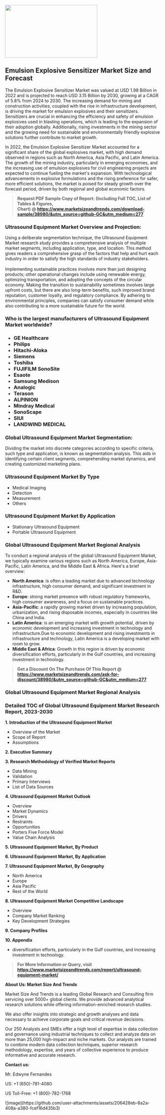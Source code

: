 <p><img class="alignnone size-medium wp-image-20088" src="https://ffe5etoiles.com/wp-content/uploads/2024/12/MST1-300x171.png" alt="" width="300" height="171" /></p><h2>Emulsion Explosive Sensitizer Market Size and Forecast</h2><p>The Emulsion Explosive Sensitizer Market was valued at USD 1.98 Billion in 2022 and is projected to reach USD 3.15 Billion by 2030, growing at a CAGR of 5.8% from 2024 to 2030. The increasing demand for mining and construction activities, coupled with the rise in infrastructure development, is driving the market for emulsion explosives and their sensitizers. Sensitizers are crucial in enhancing the efficiency and safety of emulsion explosives used in blasting operations, which is leading to the expansion of their adoption globally. Additionally, rising investments in the mining sector and the growing need for sustainable and environmentally friendly explosive solutions further contribute to market growth.</p><p>In 2022, the Emulsion Explosive Sensitizer Market accounted for a significant share of the global explosives market, with high demand observed in regions such as North America, Asia Pacific, and Latin America. The growth of the mining industry, particularly in emerging economies, and the increasing use of emulsion explosives for civil engineering projects are expected to continue fueling the market's expansion. With technological advancements in explosive formulations and the rising preference for safer, more efficient solutions, the market is poised for steady growth over the forecast period, driven by both regional and global economic factors.</p></p><blockquote id="" class=""><strong>Request PDF Sample Copy of Report: (Including Full TOC, List of Tables &amp; Figures, Chart)&nbsp;@&nbsp;<strong><a href="https://www.marketsizeandtrends.com/download-sample/38980/&utm_source=github-GC&utm_medium=277" target="_blank">https://www.marketsizeandtrends.com/download-sample/38980/&utm_source=github-GC&utm_medium=277</a></strong></strong></blockquote><h3 id="" class="">Ultrasound Equipment Market&nbsp;Overview and Projection:</h3><p id="" class="">Using a deliberate segmentation technique, the Ultrasound Equipment Market research study provides a comprehensive analysis of multiple market segments, including application, type, and location. This method gives readers a comprehensive grasp of the factors that help and hurt each industry in order to satisfy the high standards of industry stakeholders. <br /> <br />Implementing sustainable practices involves more than just designing products; other operational changes include using renewable energy, optimizing transportation, and adopting the concepts of the circular economy. Making the transition to sustainability sometimes involves large upfront costs, but there are also long-term benefits, such improved brand reputation, customer loyalty, and regulatory compliance. By adhering to environmental principles, companies can satisfy consumer demand while also contributing to a more sustainable future for the world.</p><h3 id="" class="">Who is the largest manufacturers of&nbsp;Ultrasound Equipment Market worldwide?</h3><h3 class=""><p><ul><li>GE Healthcare </li><li> Philips </li><li> Hitachi-Aloka </li><li> Siemens </li><li> Toshiba </li><li> FUJIFILM SonoSite </li><li> Esaote </li><li> Samsung Medison </li><li> Analogic </li><li> Terason </li><li> ALPINION </li><li> Mindray Medical </li><li> SonoScape </li><li> SIUI </li><li> LANDWIND MEDICAL</li></ul></p></h3><h3 id="" class="">Global&nbsp;Ultrasound Equipment Market Segmentation:</h3><p id="" class="">Dividing the market into discrete categories according to specific criteria, such type and application, is known as segmentation analysis. This aids in identifying certain client segments, comprehending market dynamics, and creating customized marketing plans.</p><h3 id="" class="">Ultrasound Equipment Market&nbsp;By Type</h3><p><p><ul><li>Medical Imaging </li><li> Detection </li><li> Measurement </li><li> Others</p></li></ul></p></p><h3 id="" class="">Ultrasound Equipment Market&nbsp;By Application</h3><p class=""><p><ul><li>Stationary Ultrasound Equipment </li><li> Portable Ultrasound Equipment</li></ul></p></p><h3 id="" class="">Global Ultrasound Equipment Market Regional Analysis</h3><p id="" class="">To conduct a regional analysis of the global Ultrasound Equipment Market, we typically examine various regions such as North America, Europe, Asia-Pacific, Latin America, and the Middle East &amp; Africa. Here's a brief overview:</p><ul><li><strong>North America</strong>: is often a leading market due to advanced technology infrastructure, high consumer demand, and significant investment in R&amp;D.</li><li><strong>Europe</strong>: strong market presence with robust regulatory frameworks, high consumer awareness, and a focus on sustainable practices.</li><li><strong>Asia-Pacific</strong>: a rapidly growing market driven by increasing population, urbanization, and rising disposable incomes, especially in countries like China and India.</li><li><strong>Latin America</strong>: is an emerging market with growth potential, driven by economic development and increasing investment in technology and infrastructure.Due to economic development and rising investments in infrastructure and technology, Latin America is a developing market with room to grow.</li><li><strong>Middle East &amp; Africa</strong>: Growth in this region is driven by economic diversification efforts, particularly in the Gulf countries, and increasing investment in technology.</li></ul><blockquote id="" class=""><strong>Get a Discount On The Purchase Of This Report @ <strong><a href="https://www.marketsizeandtrends.com/ask-for-discount/38980/&utm_source=github-GC&utm_medium=277" target="_blank">https://www.marketsizeandtrends.com/ask-for-discount/38980/&utm_source=github-GC&utm_medium=277</a></strong></strong></blockquote><h3 id="" class="">Global Ultrasound Equipment Market Regional Analysis</h3><h3 id="" class="">Detailed TOC of Global Ultrasound Equipment Market Research Report, 2023-2030</h3><p id="" class=""><strong>1. Introduction of the Ultrasound Equipment Market</strong></p><ul><li>Overview of the Market</li><li>Scope of Report</li><li>Assumptions</li></ul><p id="" class=""><strong>2. Executive Summary</strong></p><p id="" class=""><strong>3. Research Methodology of Verified Market Reports</strong></p><ul><li>Data Mining</li><li>Validation</li><li>Primary Interviews</li><li>List of Data Sources</li></ul><p id="" class=""><strong>4. Ultrasound Equipment Market Outlook</strong></p><ul><li>Overview</li><li>Market Dynamics</li><li>Drivers</li><li>Restraints</li><li>Opportunities</li><li>Porters Five Force Model</li><li>Value Chain Analysis</li></ul><p id="" class=""><strong>5. Ultrasound Equipment Market, By Product</strong></p><p id="" class=""><strong>6. Ultrasound Equipment Market, By Application</strong></p><p id="" class=""><strong>7. Ultrasound Equipment Market, By Geography</strong></p><ul><li>North America</li><li>Europe</li><li>Asia Pacific</li><li>Rest of the World</li></ul><p id="" class=""><strong>8. Ultrasound Equipment Market Competitive Landscape</strong></p><ul><li>Overview</li><li>Company Market Ranking</li><li>Key Development Strategies</li></ul><p id="" class=""><strong>9. Company Profiles</strong></p><p id="" class=""><strong>10. Appendix</strong></p><ul><li>diversification efforts, particularly in the Gulf countries, and increasing investment in technology.</li></ul><blockquote id="" class=""><strong>For More Information or Query, visit <strong><strong><a href="https://www.marketsizeandtrends.com/report/ultrasound-equipment-market/" target="_blank">https://www.marketsizeandtrends.com/report/ultrasound-equipment-market/</a></strong></strong></strong></blockquote><p id="" class=""><strong>About Us: Market Size And Trends</strong></p><p id="" class="">Market Size And Trends is a leading Global Research and Consulting firm servicing over 5000+ global clients. We provide advanced analytical research solutions while offering information-enriched research studies.</p><p id="" class="">We also offer insights into strategic and growth analyses and data necessary to achieve corporate goals and critical revenue decisions.</p><p id="" class="">Our 250 Analysts and SMEs offer a high level of expertise in data collection and governance using industrial techniques to collect and analyze data on more than 25,000 high-impact and niche markets. Our analysts are trained to combine modern data collection techniques, superior research methodology, expertise, and years of collective experience to produce informative and accurate research.</p><p id="" class=""><strong>Contact us:</strong></p><p id="" class="">Mr. Edwyne Fernandes</p><p id="" class="">US: +1 (650)-781-4080</p><p id="" class="">US Toll-Free: +1 (800)-782-1768</p>
![image](https://github.com/user-attachments/assets/206428eb-8a2a-408a-a380-fcef16d435b3)
